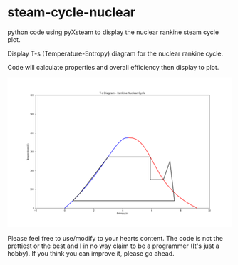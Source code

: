 # steam-cycle-nuclear
python code using pyXsteam to display the nuclear rankine steam cycle plot.



Display T-s (Temperature-Entropy) diagram for the nuclear rankine cycle. 

Code will calculate properties and overall efficiency then display to plot.

![](11-rankine-nuclear-cycle-TSdiagram.png)

Please feel free to use/modify to your hearts content. The code is not the prettiest or the best and I in no way claim to be a programmer (It's just a hobby). If you think you can improve it, please go ahead.
